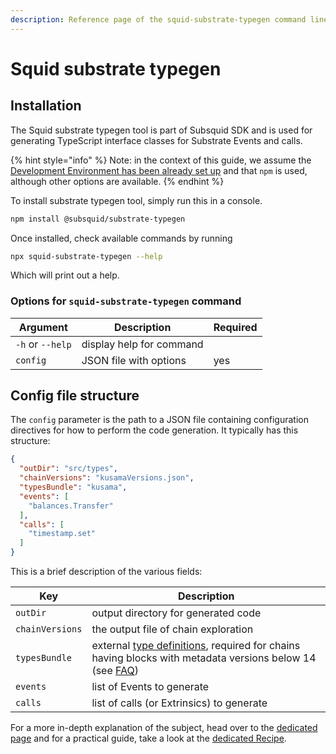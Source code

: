```yaml
---
description: Reference page of the squid-substrate-typegen command line tool
---
```


# Squid substrate typegen

## Installation

The Squid substrate typegen tool is part of Subsquid SDK and is used for generating TypeScript interface classes for Substrate Events and calls.

{% hint style="info" %}
Note: in the context of this guide, we assume the [Development Environment has been already set up](../tutorial/development-environment-set-up.md) and that `npm` is used, although other options are available.
{% endhint %}

To install substrate typegen tool, simply run this in a console.&#x20;

```bash
npm install @subsquid/substrate-typegen
```

Once installed, check available commands by running&#x20;

```bash
npx squid-substrate-typegen --help
```

Which will print out a help.

### Options for `squid-substrate-typegen` command

| Argument         | Description              | Required |
| ---------------- | ------------------------ | -------- |
| `-h` or `--help` | display help for command |          |
| `config`         | JSON file with options   | yes      |

## Config file structure

The `config` parameter is the path to a JSON file containing configuration directives for how to perform the code generation. It typically has this structure:

```json
{
  "outDir": "src/types", 
  "chainVersions": "kusamaVersions.json", 
  "typesBundle": "kusama",
  "events": [ 
    "balances.Transfer"
  ],
  "calls": [ 
    "timestamp.set"
  ]
}
```

This is a brief description of the various fields:

| Key             | Description                                                                                                                                                                                                          |
| --------------- | -------------------------------------------------------------------------------------------------------------------------------------------------------------------------------------------------------------------- |
| `outDir`        | output directory for generated code                                                                                                                                                                                  |
| `chainVersions` | the output file of chain exploration                                                                                                                                                                                 |
| `typesBundle`   | external [type definitions](https://polkadot.js.org/docs/api/start/types.extend), required for chains having blocks with metadata versions below 14 (see [FAQ](../faq/where-do-i-get-a-type-bundle-for-my-chain.md)) |
| `events`        | list of Events to generate                                                                                                                                                                                           |
| `calls`         | list of calls (or Extrinsics) to generate                                                                                                                                                                            |

For a more in-depth explanation of the subject, head over to the [dedicated page](../key-concepts/typegen.md) and for a practical guide, take a look at the [dedicated Recipe](../recipes/generate-typescript-definitions.md).&#x20;
